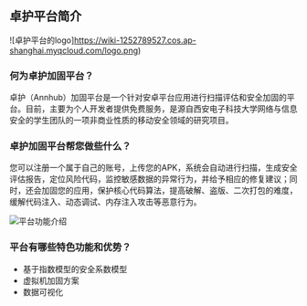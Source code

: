 ## 卓护平台简介

![卓护平台的logo]https://wiki-1252789527.cos.ap-shanghai.myqcloud.com/logo.png)

### 何为卓护加固平台？

卓护（Annhub）加固平台是一个针对安卓平台应用进行扫描评估和安全加固的平台。目前，主要为个人开发者提供免费服务，是源自西安电子科技大学网络与信息安全的学生团队的一项非商业性质的移动安全领域的研究项目。

### 卓护加固平台帮您做些什么？

您可以注册一个属于自己的账号，上传您的APK，系统会自动进行扫描，生成安全评估报告，定位风险代码，监控敏感数据的异常行为，并给予相应的修复建议；同时，还会加固您的应用，保护核心代码算法，提高破解、盗版、二次打包的难度，缓解代码注入、动态调试、内存注入攻击等恶意行为。

![平台功能介绍](https://wiki-1252789527.cos.ap-shanghai.myqcloud.com/%E5%B9%B3%E5%8F%B0%E5%8A%9F%E8%83%BD%E4%BB%8B%E7%BB%8D.png)

### 平台有哪些特色功能和优势？

* 基于指数模型的安全系数模型
* 虚拟机加固方案
* 数据可视化
